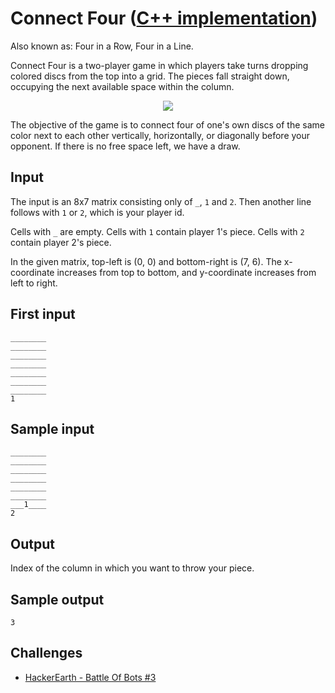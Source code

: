 # Connect Four ([C++ implementation](https://github.com/AdamStelmaszczyk/gtsa/blob/master/cpp/examples/connect_four.cpp))

Also known as: Four in a Row, Four in a Line.

Connect Four is a two-player game in which players take turns dropping colored discs from the top into a grid. The pieces fall straight down, occupying the next available space within the column.

<p align="center">
  <img src="https://upload.wikimedia.org/wikipedia/commons/a/ad/Connect_Four.gif"/>
</p>

The objective of the game is to connect four of one's own discs of the same color next to each other vertically, horizontally, or diagonally before your opponent. If there is no free space left, we have a draw.

Input 
---
The input is an 8x7 matrix consisting only of `_`, `1` and `2`. Then another line follows with `1` or `2`, which is your player id.

Cells with `_` are empty. Cells with `1` contain player 1's piece. Cells with `2` contain player 2's piece.

In the given matrix, top-left is (0, 0) and bottom-right is (7, 6). The x-coordinate increases from top to bottom, and y-coordinate increases from left to right.

First input
---
```
________
________
________
________
________
________
________
1
```

Sample input
---
```
________
________
________
________
________
________
___1____
2
```

Output 
---
Index of the column in which you want to throw your piece. 

Sample output
---
```
3
```

Challenges
---
- [HackerEarth - Battle Of Bots #3](https://www.hackerearth.com/battle-of-bots-3/multiplayer/fantastic-four/)
